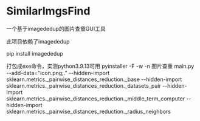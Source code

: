 # SimilarImgsFind
一个基于imagededup的图片查重GUI工具

此项目依赖了imagededup

pip install imagededup

打包成exe命令，实测python3.9.13可用
pyinstaller -F -w -n  图片查重  main.py --add-data="icon.png;." --hidden-import sklearn.metrics._pairwise_distances_reduction._base --hidden-import sklearn.metrics._pairwise_distances_reduction._datasets_pair --hidden-import sklearn.metrics._pairwise_distances_reduction._middle_term_computer --hidden-import sklearn.metrics._pairwise_distances_reduction._radius_neighbors
